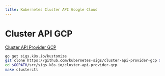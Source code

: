 ```yaml
---
title: Kubernetes Cluster API Google Cloud
---
```


# Cluster API GCP

[Cluster API Provider GCP](https://github.com/kubernetes-sigs/cluster-api-provider-gcp)

```bash
go get sigs.k8s.io/kustomize
git clone https://github.com/kubernetes-sigs/cluster-api-provider-gcp $GOPATH/src/sigs.k8s.io/cluster-api-provider-gcp
cd $GOPATH/src/sigs.k8s.io/cluster-api-provider-gcp
make clusterctl
```
